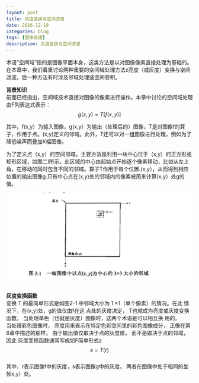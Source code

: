 ```yaml
---
layout: post
title: 灰度变换与空间滤波
date: 2016-12-19
categories: blog
tags: [图像处理]
description: 灰度变换与空间滤波
---
```


术语“空间域”指的是图像平面本身，这类方法是以对图像像素直接处理为基础的。在本章中，我们着重讨论两种重要的空间域处理方法z亮度（或灰度）变换与空间滤波。后一种方法有时涉及邻域处理或空间卷积。    

**背景知识**      
前面已经指出，空间域技术直接对图像的像素进行操作。本章中讨论的空间域处理由F列表达式表示：      
$$g (x, y) = T [f(x, y)] $$      

其中，f(x,y）为输入图像，g(x,y）为输出（处理后的）图像，T是对图像f的算子，作用于点。(x,y)定义的邻域。此外，T还可以对一组图像进行处理，例如为了降低噪声而叠加K幅图像。  

为了定义点（x,y）的空间邻域，主要方法是利用一块中心位于（x,y）的正方形或矩形区域，如图二l所示。此区域的中心由起始点开始逐个像素移动，比如从左上角，在移动的同时包含不同的邻域。算子T作用于每个位置.(x,y），从而得到相应位置的输出图像g.只有中心点在(x,y)处的邻域内的像素被用来计算(x,y）处g的值。    

![](https://raw.githubusercontent.com/whuhan2013/myImage/master/dataImage/chapter2/p2.png)  

**灰度变换函数**       
变换 T 的最简单形式是如图2-1 中邻域大小为 1 ×1（单个像素）的情况。在此 情况下，在(x,y)处，g的值仅由f在这 点处的灰度决定， T也就成为亮度或灰度变换函数。 当处理单色（也就是灰度）图像时，这两个术语是可以相互换 用的。     
当处理彩色图像时， 亮度用来表示在特定色彩空间里的彩色图像成分， 正像在第6章中描述的那样。
由于输出值仅取决于点的灰度值， 而不是取决于点的邻域， 因此 灰度变换函数通常写成如F简单形式z    
$$s = T(r) $$       
其中，r表示图像f中的灰度，s表示图像g中的灰度。 两者在图像中处于相同的坐帧x,y）处。     

